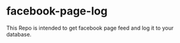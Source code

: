 facebook-page-log
=================
This Repo is intended to get facebook page feed and log it to your database.
